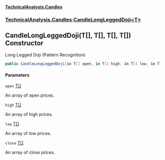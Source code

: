 #### [TechnicalAnalysis\.Candles](Atypical.TechnicalAnalysis.Candles.md 'Atypical\.TechnicalAnalysis\.Candles')
### [TechnicalAnalysis\.Candles](Atypical.TechnicalAnalysis.Candles.md#TechnicalAnalysis.Candles 'TechnicalAnalysis\.Candles').[CandleLongLeggedDoji&lt;T&gt;](CandleLongLeggedDoji_T_.md 'TechnicalAnalysis\.Candles\.CandleLongLeggedDoji\<T\>')

## CandleLongLeggedDoji\(T\[\], T\[\], T\[\], T\[\]\) Constructor

Long Legged Doji \(Pattern Recognition\)

```csharp
public CandleLongLeggedDoji(in T[] open, in T[] high, in T[] low, in T[] close);
```
#### Parameters

<a name='TechnicalAnalysis.Candles.CandleLongLeggedDoji_T_.CandleLongLeggedDoji(T[],T[],T[],T[]).open'></a>

`open` [T](CandleLongLeggedDoji_T_.md#TechnicalAnalysis.Candles.CandleLongLeggedDoji_T_.T 'TechnicalAnalysis\.Candles\.CandleLongLeggedDoji\<T\>\.T')[\[\]](https://docs.microsoft.com/en-us/dotnet/api/System.Array 'System\.Array')

An array of open prices\.

<a name='TechnicalAnalysis.Candles.CandleLongLeggedDoji_T_.CandleLongLeggedDoji(T[],T[],T[],T[]).high'></a>

`high` [T](CandleLongLeggedDoji_T_.md#TechnicalAnalysis.Candles.CandleLongLeggedDoji_T_.T 'TechnicalAnalysis\.Candles\.CandleLongLeggedDoji\<T\>\.T')[\[\]](https://docs.microsoft.com/en-us/dotnet/api/System.Array 'System\.Array')

An array of high prices\.

<a name='TechnicalAnalysis.Candles.CandleLongLeggedDoji_T_.CandleLongLeggedDoji(T[],T[],T[],T[]).low'></a>

`low` [T](CandleLongLeggedDoji_T_.md#TechnicalAnalysis.Candles.CandleLongLeggedDoji_T_.T 'TechnicalAnalysis\.Candles\.CandleLongLeggedDoji\<T\>\.T')[\[\]](https://docs.microsoft.com/en-us/dotnet/api/System.Array 'System\.Array')

An array of low prices\.

<a name='TechnicalAnalysis.Candles.CandleLongLeggedDoji_T_.CandleLongLeggedDoji(T[],T[],T[],T[]).close'></a>

`close` [T](CandleLongLeggedDoji_T_.md#TechnicalAnalysis.Candles.CandleLongLeggedDoji_T_.T 'TechnicalAnalysis\.Candles\.CandleLongLeggedDoji\<T\>\.T')[\[\]](https://docs.microsoft.com/en-us/dotnet/api/System.Array 'System\.Array')

An array of close prices\.